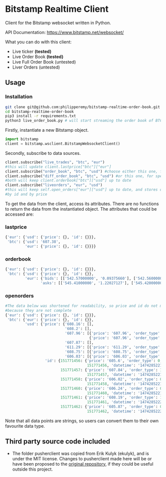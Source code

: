 # Bitstamp Realtime Client
Client for the Bitstamp websocket written in Python.

API Documentation: https://www.bitstamp.net/websocket/

What you can do with this client:
- Live ticker **(tested)**
- Live Order Book **(tested)**
- Live Full Order Book (untested)
- Liver Orders (untested)

## Usage

### Installation

```bash
git clone git@github.com:philipperemy/bitstamp-realtime-order-book.git
cd bitstamp-realtime-order-book
pip3 install -r requirements.txt
python3 live_order_book.py # will start streaming the order book of BTC/USD.
```

Firstly, instantiate a new Bitstamp object.
```python
import bitstamp
client = bitstamp.wsclient.BitstampWebsocketClient()
```

Secondly, subscribe to data sources.
```python
client.subscribe("live_trades", "btc", "eur")
#this will update client.lastprice["btc"]["eur"]
client.subscribe("order_book", "btc", "usd") #choose either this one, for accuracy
client.subscribe("diff_order_book", "btc", "usd") #or this one, for speed
#both will keep client.orderbook["btc"]["usd"] up to date
client.subscribe("liveorders", "eur", "usd")
#this will keep self.open_orders["eur"]["usd"] up to date, and stores open orders
#by id and by price
```

To get the data from the client, access its attributes. There are no functions to
return the data from the instantiated object. The attributes that could be accessed
are:

### lastprice
```python
{'eur': {'usd': {'price': {}, 'id': {}}},
 'btc': {'usd': '607.38',
         'eur': {'price': {}, 'id': {}}}}
```

### orderbook
```python
{'eur': {'usd': {'price': {}, 'id': {}}},
 'btc': {'usd': {'price': {}, 'id': {}},
         'eur': {'bids': [['542.57000000', '0.09375660'], ['542.56000000', '0.64376270'], ['542.55000000', '1.04019586'], ['542.43000000', '0.01429072'], ['542.40000000', '9.90000000'], ['542.00000000', '0.59001845'], ['541.92000000', '0.54879067'], ['541.85000000', '0.54010071'], ['541.31000000', '20.00000000'], ['541.28000000', '1.51017572'], ['541.26000000', '0.01432070'], ['541.06000000', '0.27646712'], ['540.99000000', '0.05999999'], ['540.68000000', '0.01433069'], ['540.54000000', '3.01230000'], ['540.09000000', '0.01435068'], ['540.00000000', '1.89310414'], ['539.96000000', '3.05143258'], ['539.91000000', '0.20000000'], ['539.84000000', '0.33000000']],
                'asks': [['545.41000000', '1.22027127'], ['545.42000000', '7.45199753'], ['545.50000000', '5.00000000'], ['545.96000000', '1.77000000'], ['545.97000000', '2.13058700'], ['545.98000000', '0.40000000'], ['545.99000000', '11.68681858'], ['546.05000000', '0.00940000'], ['546.10000000', '2.00000000'], ['546.63000000', '0.01427073'], ['546.67000000', '20.00000000'], ['546.70000000', '1.75590000'], ['547.04000000', '0.12500000'], ['547.21000000', '0.01426074'], ['547.44000000', '0.55088459'], ['547.45000000', '1.96054000'], ['547.80000000', '0.01424075'], ['548.00000000', '0.02000000'], ['548.08000000', '3.13810000'], ['548.15000000', '0.11107291']]}}}
```

### openorders
```python
#The data below was shortened for readability, so price and id do not match,
#because they are not complete
{'eur': {'usd': {'price': {}, 'id': {}}},
 'btc': {'eur': {'price': {}, 'id': {}},
         'usd': {'price': {'608.16': [],
                           '608.2': [],
                           '607.96': [{'price': '607.96', 'order_type': 1, 'id': 151771464, 'datetime': '1474285223', 'amount': 0.54},
                                      {'price': '607.96', 'order_type': 1, 'id': 151771465, 'datetime': '1474285224', 'amount': 0.84}],
                           '607.87': [],
                           '611.29': [{'price': '611.29', 'order_type': 1, 'id': 151771472, 'datetime': '1474285225', 'amount': 46.94}],
                           '608.75': [{'price': '608.75', 'order_type': 1, 'id': 151771467, 'datetime': '1474285223', 'amount': 22.23}],
                           '606.03': [{'price': '606.03', 'order_type': 0, 'id': 151771454, 'datetime': '1474285221', 'amount': 2.49}]},
                  'id': {151771456: {'price': '605.6', 'order_type': 0, 'id':
                                     151771456, 'datetime': '1474285221', 'amount': 2.01},
                         151771457: {'price': '607.84', 'order_type': 1, 'id':
                                     151771457, 'datetime': '1474285221', 'amount': 0.90248695},
                         151771458: {'price': '606.02', 'order_type': 0, 'id':
                                     151771458, 'datetime': '1474285221', 'amount': 0.99},
                         151771460: {'price': '606.24', 'order_type': 0, 'id':
                                     151771460, 'datetime': '1474285221', 'amount': 0.2764},
                         151771461: {'price': '608.19', 'order_type': 1, 'id':
                                     151771461, 'datetime': '1474285222', 'amount': 19.43},
                         151771462: {'price': '605.87', 'order_type': 0, 'id':
                                     151771462, 'datetime': '1474285222', 'amount': 2.09}}}}}
```

Note that all data points are strings, so users can convert them to their own favourite data type.

## Third party source code included

* The folder pusherclient was copied from Erik Kulyk (ekulyk), and is under the
MIT license. Changes to pusherclient made here will be or have been proposed to
the [original repository](https://github.com/ekulyk/PythonPusherClient), if they
could be useful outside this project.
